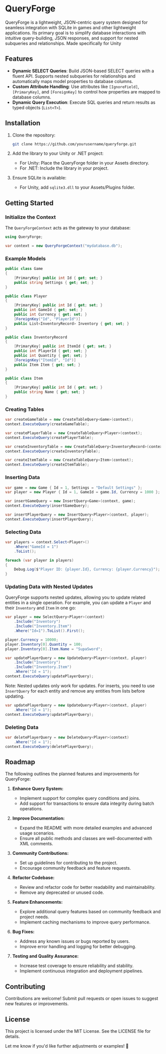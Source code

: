# QueryForge

QueryForge is a lightweight, JSON-centric query system designed for seamless integration with SQLite in games and other lightweight applications. Its primary goal is to simplify database interactions with intuitive query-building, JSON responses, and support for nested subqueries and relationships. Made specifically for Unity 

## Features

- **Dynamic SELECT Queries**: Build JSON-based SELECT queries with a fluent API. Supports nested subqueries for relationships and automatically maps model properties to database columns.
- **Custom Attribute Handling**: Use attributes like `[IgnoreField]`, `[PrimaryKey]`, and `[ForeignKey]` to control how properties are mapped to database columns.
- **Dynamic Query Execution**: Execute SQL queries and return results as typed objects (`List<T>`).

## Installation

1. Clone the repository:
   ```bash
   git clone https://github.com/yourusername/queryforge.git
   ```

2. Add the library to your Unity or .NET project:
   - For Unity: Place the QueryForge folder in your Assets directory.
   - For .NET: Include the library in your project.

3. Ensure SQLite is available:
   - For Unity, add `sqlite3.dll` to your Assets/Plugins folder.

## Getting Started

### Initialize the Context

The `QueryForgeContext` acts as the gateway to your database:

```csharp
using QueryForge;

var context = new QueryForgeContext("mydatabase.db");
```

### Example Models

```csharp
public class Game
{
    [PrimaryKey] public int Id { get; set; }
    public string Settings { get; set; }
}

public class Player
{
    [PrimaryKey] public int Id { get; set; }
    public int GameId { get; set; }
    public int Currency { get; set; }
    [ForeignKey("Id", "PlayerId")]
    public List<InventoryRecord> Inventory { get; set; }
}

public class InventoryRecord
{
    [PrimaryKey] public int ItemId { get; set; }
    public int PlayerId { get; set; }
    public int Quantity { get; set; }
    [ForeignKey("ItemId", "Id")]
    public Item Item { get; set; }
}

public class Item
{
    [PrimaryKey] public int Id { get; set; }
    public string Name { get; set; }
}
```

### Creating Tables

```csharp
var createGameTable = new CreateTableQuery<Game>(context);
context.ExecuteQuery(createGameTable);

var createPlayerTable = new CreateTableQuery<Player>(context);
context.ExecuteQuery(createPlayerTable);

var createInventoryTable = new CreateTableQuery<InventoryRecord>(context);
context.ExecuteQuery(createInventoryTable);

var createItemTable = new CreateTableQuery<Item>(context);
context.ExecuteQuery(createItemTable);
```

### Inserting Data

```csharp
var game = new Game { Id = 1, Settings = "Default Settings" };
var player = new Player { Id = 1, GameId = game.Id, Currency = 1000 };

var insertGameQuery = new InsertQuery<Game>(context, game);
context.ExecuteQuery(insertGameQuery);

var insertPlayerQuery = new InsertQuery<Player>(context, player);
context.ExecuteQuery(insertPlayerQuery);
```

### Selecting Data

```csharp
var players = context.Select<Player>()
    .Where("GameId = 1")
    .ToList();

foreach (var player in players)
{
    Debug.Log($"Player ID: {player.Id}, Currency: {player.Currency}");
}
```

### Updating Data with Nested Updates

QueryForge supports nested updates, allowing you to update related entities in a single operation. For example, you can update a `Player` and their `Inventory` and `Item` in one go:

```csharp
var player = new SelectQuery<Player>(context)
    .Include("Inventory")
    .Include("Inventory.Item")
    .Where("Id=1").ToList().First();

player.Currency = 10000;
player.Inventory[0].Quantity = 100;
player.Inventory[0].Item.Name = "SupaSword";

var updatePlayerQuery = new UpdateQuery<Player>(context, player)
    .Include("Inventory")
    .Include("Inventory.Item")
    .Where("Id = 1");
context.ExecuteQuery(updatePlayerQuery);
```

Note: Nested updates only work for updates. For inserts, you need to use `InsertQuery` for each entity and remove any entities from lists before updating.

```csharp
var updatePlayerQuery = new UpdateQuery<Player>(context, player)
    .Where("Id = 1");
context.ExecuteQuery(updatePlayerQuery);
```

### Deleting Data

```csharp
var deletePlayerQuery = new DeleteQuery<Player>(context)
    .Where("Id = 1");
context.ExecuteQuery(deletePlayerQuery);
```

## Roadmap

The following outlines the planned features and improvements for QueryForge:

1. **Enhance Query System:**
   - Implement support for complex query conditions and joins.
   - Add support for transactions to ensure data integrity during batch operations.

2. **Improve Documentation:**
   - Expand the README with more detailed examples and advanced usage scenarios.
   - Ensure all public methods and classes are well-documented with XML comments.

3. **Community Contributions:**
   - Set up guidelines for contributing to the project.
   - Encourage community feedback and feature requests.

4. **Refactor Codebase:**
   - Review and refactor code for better readability and maintainability.
   - Remove any deprecated or unused code.

5. **Feature Enhancements:**
   - Explore additional query features based on community feedback and project needs.
   - Implement caching mechanisms to improve query performance.

6. **Bug Fixes:**
   - Address any known issues or bugs reported by users.
   - Improve error handling and logging for better debugging.

7. **Testing and Quality Assurance:**
   - Increase test coverage to ensure reliability and stability.
   - Implement continuous integration and deployment pipelines.



## Contributing

Contributions are welcome! Submit pull requests or open issues to suggest new features or improvements.

## License

This project is licensed under the MIT License. See the LICENSE file for details.

Let me know if you'd like further adjustments or examples! 🚀
